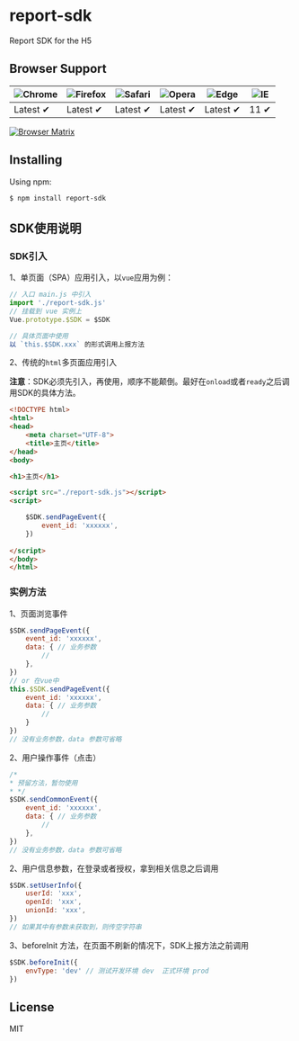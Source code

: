 # report-sdk

Report SDK for the H5

## Browser Support

![Chrome](https://raw.github.com/alrra/browser-logos/master/src/chrome/chrome_48x48.png) | ![Firefox](https://raw.github.com/alrra/browser-logos/master/src/firefox/firefox_48x48.png) | ![Safari](https://raw.github.com/alrra/browser-logos/master/src/safari/safari_48x48.png) | ![Opera](https://raw.github.com/alrra/browser-logos/master/src/opera/opera_48x48.png) | ![Edge](https://raw.github.com/alrra/browser-logos/master/src/edge/edge_48x48.png) | ![IE](https://raw.github.com/alrra/browser-logos/master/src/archive/internet-explorer_9-11/internet-explorer_9-11_48x48.png) |
--- | --- | --- | --- | --- | --- |
Latest ✔ | Latest ✔ | Latest ✔ | Latest ✔ | Latest ✔ | 11 ✔ |

[![Browser Matrix](https://saucelabs.com/open_sauce/build_matrix/axios.svg)](https://saucelabs.com/u/axios)

## Installing

Using npm:

```bash
$ npm install report-sdk
```

## SDK使用说明

### SDK引入

1、单页面（SPA）应用引入，以`vue`应用为例：

```javascript 1.8
// 入口 main.js 中引入
import './report-sdk.js'
// 挂载到 vue 实例上 
Vue.prototype.$SDK = $SDK

// 具体页面中使用
以 `this.$SDK.xxx` 的形式调用上报方法

```

2、传统的`html`多页面应用引入

**注意**：SDK必须先引入，再使用，顺序不能颠倒。最好在`onload`或者`ready`之后调用SDK的具体方法。

```html
<!DOCTYPE html>
<html>
<head>
    <meta charset="UTF-8">
    <title>主页</title>
</head>
<body>

<h1>主页</h1>

<script src="./report-sdk.js"></script>
<script>

    $SDK.sendPageEvent({
        event_id: 'xxxxxx',
    })
    
</script>
</body>
</html>

```

### 实例方法

1、页面浏览事件

```javascript 1.8
$SDK.sendPageEvent({
    event_id: 'xxxxxx',
    data: { // 业务参数
        // 
    },
})
// or 在vue中
this.$SDK.sendPageEvent({
    event_id: 'xxxxxx',
    data: { // 业务参数
        // 
    }
})
// 没有业务参数，data 参数可省略  
```

2、用户操作事件（点击）

```javascript 1.8
/*
* 预留方法，暂勿使用
* */
$SDK.sendCommonEvent({
    event_id: 'xxxxxx',
    data: { // 业务参数
        // 
    },
})
// 没有业务参数，data 参数可省略  
```

2、用户信息参数，在登录或者授权，拿到相关信息之后调用

```javascript 1.8
$SDK.setUserInfo({
    userId: 'xxx',
    openId: 'xxx',
    unionId: 'xxx',
})
// 如果其中有参数未获取到，则传空字符串
```

3、beforeInit 方法，在页面不刷新的情况下，SDK上报方法之前调用

```javascript 1.8
$SDK.beforeInit({
    envType: 'dev' // 测试开发环境 dev  正式环境 prod
})
```

## License

MIT
